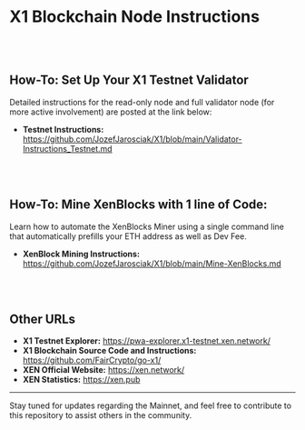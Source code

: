 # X1 Blockchain Node Instructions

<br><br>

## How-To: Set Up Your X1 Testnet Validator 
Detailed instructions for the read-only node and full validator node (for more active involvement) are posted at the link below:

- **Testnet Instructions:** https://github.com/JozefJarosciak/X1/blob/main/Validator-Instructions_Testnet.md

<br><br>


## How-To: Mine XenBlocks with 1 line of Code:
Learn how to automate the XenBlocks Miner using a single command line that automatically prefills your ETH address as well as Dev Fee.

- **XenBlock Mining Instructions:** https://github.com/JozefJarosciak/X1/blob/main/Mine-XenBlocks.md

<br><br>


## Other URLs

- **X1 Testnet Explorer:** https://pwa-explorer.x1-testnet.xen.network/
- **X1 Blockchain Source Code and Instructions:** https://github.com/FairCrypto/go-x1/
- **XEN Official Website:** https://xen.network/
- **XEN Statistics:** https://xen.pub

---

Stay tuned for updates regarding the Mainnet, and feel free to contribute to this repository to assist others in the community.
